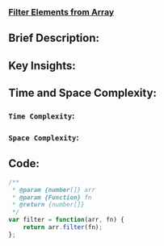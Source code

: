 ### [Filter Elements from Array](https://leetcode.com/problems/filter-elements-from-array/description/)

## Brief Description:

## Key Insights:

## Time and Space Complexity:
### `Time Complexity`:

### `Space Complexity`:

## Code:
```js
/**
 * @param {number[]} arr
 * @param {Function} fn
 * @return {number[]}
 */
var filter = function(arr, fn) {
    return arr.filter(fn);
};
```
